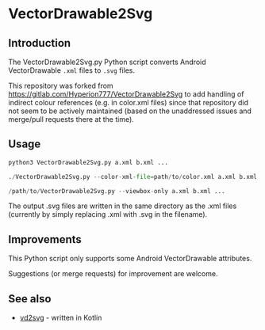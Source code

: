 # VectorDrawable2Svg

## Introduction
The VectorDrawable2Svg.py Python script converts Android VectorDrawable `.xml`
files to `.svg` files.

This repository was forked from
https://gitlab.com/Hyperion777/VectorDrawable2Svg to add handling of indirect
colour references (e.g. in color.xml files) since that repository did not seem
to be actively maintained (based on the unaddressed issues and merge/pull
requests there at the time).


## Usage
```python
python3 VectorDrawable2Svg.py a.xml b.xml ...
```

```python
./VectorDrawable2Svg.py --color-xml-file=path/to/color.xml a.xml b.xml ...
```

```python
/path/to/VectorDrawable2Svg.py --viewbox-only a.xml b.xml ...
```

The output .svg files are written in the same directory as the .xml files
(currently by simply replacing .xml with .svg in the filename).


## Improvements
This Python script only supports some Android VectorDrawable attributes.

Suggestions (or merge requests) for improvement are welcome.


## See also

- [vd2svg](https://github.com/neworld/vd2svg) - written in Kotlin
